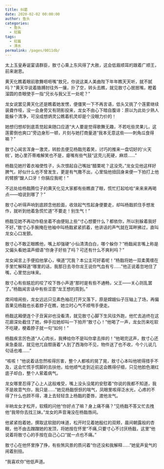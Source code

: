 ```yaml
---
title: 纠葛
date: 2020-02-02 00:00:00
author: 鱼头
categories: 
  - 鱼头
  - 短篇
tags: 
  - 短篇
  - 清水
permalink: /pages/0011db/
---
```


太上玉皇寿诞宴请群臣，敖寸心乘上东风得了大赦，这会低眉顺耳的跟着广顺王，前来谢恩。

<!-- more -->

黄天化瞧着眼前歌舞咂咂嘴“敖兄，你说这美人美曲陛下年年瞧天天听，就不腻吗？”黄天华说着胳膊肘往外一攘，扑了空，转头去瞧，就见敖寸心抿抿嘴，瞪着溜圆的杏眼使手一指“兄长与我父王一处呢？”

龙女说罢见黄天化还是瞧着她发愣，便僵笑一下不再言语，低头又挑了个莲雾继续装聋作哑，没一会身旁又有阴影投来，龙女不由心下暗自腹诽：原以为此处少熟人能躲个清净，可没成想炳灵公瞧着机灵却是个没眼力价的！

她想归想却到底乖觉起来随口应道“大人要是觉得歌舞无趣，不若吃些灵果儿，这莲雾倒也爽口”旁边身形一顿，片刻与她打商量道“我本无意这些——刺角瓜食得嘛？”

敖寸心闻言浑身一激灵，转脸去便见杨戬兜着笑，讨巧的推来一盘切好的‘火天桃’，她心里芥蒂难解笑也不是，瘪嘴有些气鼓“这壳儿死硬，麻烦……”

杨戬见她拧着衣袖使性子，头次恨起自己嘴拙“醋栗呢？这没壳。”龙女见他这样好脾气，好似什么也不曾发生，更是有气撒不出，心里恼他扭回身来便一下拍打上他的臂膀“酸人口牙！你膈应我呢！”

不远处给杨戬腾位子的黄天化见大家都有些瞧直了眼，慌忙打起哈哈“来来来再喝点——咱说到哪了？”

敖寸心听得声响到底顾念他脸面，收敛起气性起身便要走，却叫杨戬抓住手想发作，就听到他着急慌忙道“不要走！别生气！”

杨戬见她不再动作稳坐着不由便贴上些“寸心想要什么？都依你，所以别躲着我好不好。”敖寸心手腕掩在他袖中叫杨戬紧紧抓着，他讲话的声气就在耳畔拂过，直叫龙女心口发颤。

敖寸心不敢正眼瞧他，嘴上却强硬“小仙清清白白，哪个躲你？”杨戬闻言嘴上称是又偏头看她温声细语“你身子好些了吗？可还有什么不爽利吗？”

龙女闻言上手便掐他掌心，嗔道“咒我？本公主可好着呢！”杨戬将她一双柔荑缠在手里忙解释道“哪里的话，我那日去寻你龙王说你气血有亏……”他正说着忽地住了嘴，心里觉出味来。

敖寸心有些尴尬的咬了咬下唇小声道“那时是有些不通畅，父王——关心则乱罢了。”杨戬闻言话中有些涩意“龙王想的周到。”

席间喧闹些，龙女远远只见素色袖花打开又落下，原是嫦娥仙子压轴上了场，再偏首果见杨戬也长着脖子在瞧，她立时心气不顺甩手便走。

杨戬这厢便连个子丑寅卯也没看清，就见敖寸心脚下生风往外跑，他忙去追终在这花廊深处截住了她，伸手拉她却叫一下拍开“敖寸心！”他喝了一声，龙女历来吃软不吃硬，梗着脖子就一句“如何！”

杨戬疾言厉色道“人心肉长，我捧给你不是叫你拿去摔的！”他喝完这声，敖寸心还来急委屈，就见他兀自颓唐着“人到了西海你不见，物件送了也不收，今个儿说几句话也难……”

“咳咳！”他说着话忽然咳得厉害，整个人都咳的晃了晃，敖寸心本叫他唬得措手不及，这会忙慌手慌脚的去扶他，给他顺气走到近前这会瞧得仔细，只见他脸色潮红底子却白，整个人萦着病气。

龙女哪里忍得了心上人这般难受，嘴上没头没尾的安慰着“你说的我都不知道，我不是故意气你，我只是……”她见杨戬恹恹的喘气，凤眼里咳得泛水光，心疼的不得了什么也顾不得，凑上去轻轻含上杨戬的菱唇，渡他龙气。

半晌龙女才松开，软糯的问他“你好点了嘛？身上痛不痛？”见杨戬不答又忙去拽他“我带你去找三妹。”龙女的声音淹没在杨戬唇间。

他紧紧抱着她，撰取这软甜的味道，松开时见着她殷红的双颊，晨间朝露般的杏眼，他不由去蹭蹭她的发顶，将她按在怀里“不痛,只要寸心不讨厌杨戬，这里”他说着将敖寸心的手按在自己心口“就一点也不痛。”

敖寸心在他怀里挣了挣，有些煞风景的质问着“你还没和我解释……”她瓮声瓮气的闹着别扭。

“我喜欢你”他低声道。
